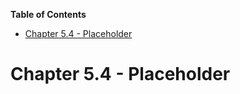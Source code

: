<!-- START doctoc generated TOC please keep comment here to allow auto update -->
<!-- DON'T EDIT THIS SECTION, INSTEAD RE-RUN doctoc TO UPDATE -->
**Table of Contents**

- [Chapter 5.4 - Placeholder](#chapter-54---placeholder)

<!-- END doctoc generated TOC please keep comment here to allow auto update -->

# Chapter 5.4 - Placeholder
